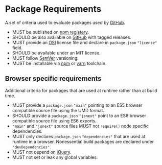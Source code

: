 # Package Requirements

A set of criteria used to evaluate packages used by [GitHub](https://github.com).

* MUST be published on [npm registery](https://www.npmjs.com).
* SHOULD be also available on [GitHub](https://github.com) with tagged releases.
* MUST provide an [OSI](https://opensource.org/licenses) license file and declare in `package.json` `"license"` field.
* SHOULD be available under an MIT license.
* MUST follow [SemVer](http://semver.org) versioning.
* MUST be installable via [npm](https://www.npmjs.com/package/npm) or [yarn](https://www.npmjs.com/package/yarn) toolchain.

## Browser specific requirements

Additional criteria for packages that are used at runtime rather than at build time.

* MUST provide a `package.json` `"main"` pointing to an ES5 browser compatible source file using the UMD format.
* SHOULD provide a `package.json` `"jsnext"` point to an ES6 browser compatible source file using ES6 exports.
* `"main"` and `"jsnext"` source files MUST not `require()` node specific dependencies.
* MUST only declares `package.json` `"dependencies"` that are used at runtime in a browser. Nonessential build packages are declared under `"devDependencies"`.
* MUST not depend on [jQuery](https://jquery.com).
* MUST not set or leak any global variables.
